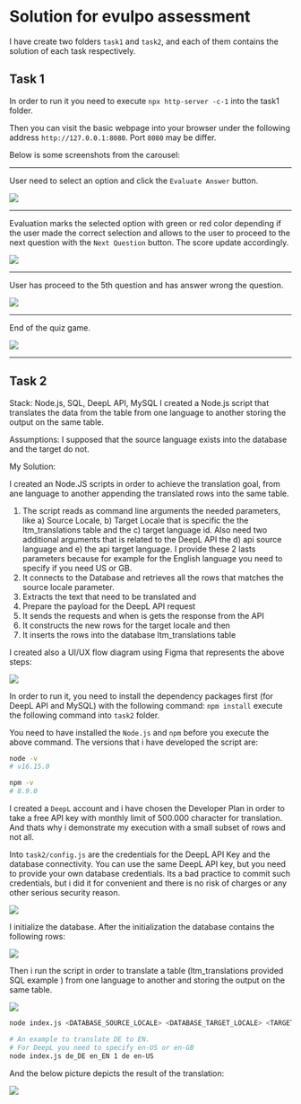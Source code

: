 # Solution for evulpo assessment

I have create two folders `task1` and `task2`, and each of them contains the solution of each task respectively.

## Task 1

In order to run it you need to execute `npx http-server -c-1` into the task1 folder.

Then you can visit the basic webpage into your browser under the following address `http://127.0.0.1:8080`. Port `8080` may be differ.

Below is some screenshots from the carousel:

---

User need to select an option and click the `Evaluate Answer` button.

![](my-images/Screenshot_1.png)

---

Evaluation marks the selected option with green or red color depending if the user made the correct selection and allows to the user to proceed to the next question with the `Next Question` button. The score update accordingly.

![](my-images/Screenshot_2.png)

---

User has proceed to the 5th question and has answer wrong the question.

![](my-images/Screenshot_3.png)

---

End of the quiz game.

![](my-images/Screenshot_4.png)

---


## Task 2

Stack: Node.js, SQL, DeepL API, MySQL
I created a Node.js script that translates the data from the table from one language to another storing the output on the same table.

Assumptions: I supposed that the source language exists into the database
and the target do not.

My Solution:

I created an Node.JS scripts in order to achieve the translation goal, from ane language to another appending the translated rows into the same table. 
1. The script reads as command line arguments the needed parameters, like
	a) Source Locale, b) Target Locale that is specific the the ltm_translations table and the 
	c) target language id. Also need two additional arguments that is related to the DeepL API
	the d) api source language and e) the api target language. I provide these 2 lasts parameters because for example for the English language you need to specify if you need US or GB.
2. It connects to the Database and retrieves all the rows that matches the source locale parameter.
3. Extracts the text that need to be translated and
4. Prepare the payload for the DeepL API request
5. It sends the requests and when is gets the response from the API
6. It constructs the new rows for the target locale and then
7. It inserts the rows into the database ltm_translations table

I created also a UI/UX flow diagram using Figma that represents the above steps:

![](my-images/Screenshot_5.png)


In order to run it, you need to install the dependency packages first (for DeepL API and MySQL) with the following command: `npm install` execute the following command into `task2` folder.

You need to have installed the `Node.js` and `npm` before you execute the above command. The versions that i have developed the script are:

```sh
node -v
# v16.15.0

npm -v
# 8.9.0
```

I created a `DeepL` account and i have chosen the Developer Plan in order to take a free API key with monthly limit of 500.000 character for translation. And thats why i demonstrate my execution with a small subset of rows and not all.

Into `task2/config.js` are the credentials for the DeepL API Key and the database connectivity. You can use the same DeepL API key, but you need to provide your own database credentials. Its a bad practice to commit such credentials, but i did it for convenient and there is no risk of charges or any other serious security reason.

![](my-images/Screenshot_6.png)

I initialize the database. After the initialization the database contains the following rows:

![](my-images/Screenshot_7.png)

Then i run the script in order to translate a table (ltm_translations provided SQL example ) from one language to another and storing the output on the same table.


![](my-images/Screenshot_8.png)


```sh
node index.js <DATABASE_SOURCE_LOCALE> <DATABASE_TARGET_LOCALE> <TARGET_LANGUAGE_ID> <API_SOURCE_LANGUAGE> <API_TARGET_LANGUAGE>

# An example to translate DE to EN.
# For DeepL you need to specify en-US or en-GB
node index.js de_DE en_EN 1 de en-US
```

And the below picture depicts the result of the translation:

![](my-images/Screenshot_9.png)
